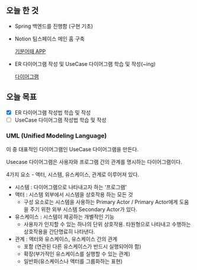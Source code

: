 ## 오늘 한 것

- Spring 백엔드를 진행함 (구현 기초)
- Notion 팀스페이스 메인 홈 구축
    
    [기분어때 APP](https://www.notion.so/APP-2f19aac87d77490cb344d98c512a7816?pvs=21)
    
- ER 다이어그램 작성 및 UseCase 다이어그램 학습 및 작성(~ing)
    
    [다이어그램](https://www.notion.so/a698c2cdda85452f857a8a0ea9387485?pvs=21)
    

## 오늘 목표

- [x]  ER 다이어그램 작성법 학습 및 작성
- [ ]  UseCase 다이어그램 작성법 학습 및 작성

### UML (Unified Modeling Language)

이 중 대표적인 다이어그램인 UseCase 다이어그램을 만든다.

Usecase 다이어그램은 사용자와 프로그램 간의 관계를 명시하는 다이어그램이다.

4가지 요소 - 액터, 시스템, 유스케이스, 관계로 이루어져 있다.

- 시스템 : 다이어그램으로 나타내고자 하는 ‘프로그램’
- 액터 : 시스템 외부에서 시스템을 상호작용 하는 모든 것
    - 구성 요소로는 시스템을 사용하는 Primary Actor / Primary Actor에게 도움을 주기 위한 외부 시스템 Secondary Actor가 있다.
- 유스케이스 : 시스템이 제공하는 개별적인 기능
    - 사용자가 인지할 수 있는 하나의 단위 상호작용. 타원형으로 나타내고 수행하는 상호작용을 간단명료히 나타낸다.
- 관계 : 액터와 유스케이스, 유스케이스 간의 관계
    - 포함 (연관된 다른 유스케이스가 반드시 실행되어야 함)
    - 확장(부가적인 유스케이스를 실행할 수 있는 관계)
    - 일반화(유스케이스나 액터를 그룹화하는 표현)